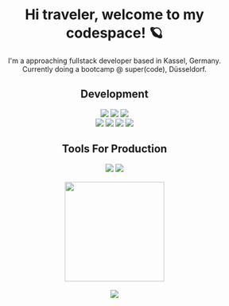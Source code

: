 <h1 align='center'>Hi traveler, welcome to my codespace! 🪐</h1>
<p align='center'>I'm a approaching fullstack developer based in Kassel, Germany.<br \> Currently doing a bootcamp @ super(code), Düsseldorf.</p>

<h2 align='center'>Development</h2>
<div align='center'>
  <div display='flex'>  
    <img src='https://img.shields.io/badge/HTML5-E34F26?style=for-the-badge&logo=html5&logoColor=white'>
    <img src='https://img.shields.io/badge/Sass-CC6699?style=for-the-badge&logo=sass&logoColor=white'>
    <img src='https://img.shields.io/badge/JavaScript-F7DF1E?style=for-the-badge&logo=javascript&logoColor=black'>
  </div>
  
  <div>
      <img src='https://img.shields.io/badge/React-20232A?style=for-the-badge&logo=react&logoColor=61DAFB'>
      <img src='https://img.shields.io/badge/Express.js-404D59?style=for-the-badge'>
      <img src='https://img.shields.io/badge/Node.js-43853D?style=for-the-badge&logo=node.js&logoColor=white'>
      <img src='https://img.shields.io/badge/MongoDB-4EA94B?style=for-the-badge&logo=mongodb&logoColor=white'>
  </div>
</div>

<h2 align='center'>Tools For Production</h2>
<div align='center'>
   <img src='https://img.shields.io/badge/GIT-E44C30?style=for-the-badge&logo=git&logoColor=white'>
   <img src='https://img.shields.io/badge/Figma-F24E1E?style=for-the-badge&logo=figma&logoColor=white'>
</div>

<br/>

<div align='center'>
  <img width='200px' height='200px'  align='center' src='https://media2.giphy.com/media/o0vwzuFwCGAFO/giphy.gif?cid=ecf05e47hp3r0usluo6784r4j67supodc9q449xjrntml6by&rid=giphy.gif&ct=g'>
</div>

<br/>

<div align='center'>
  <img align='center' src='http://ForTheBadge.com/images/badges/built-with-love.svg'>
</div>




